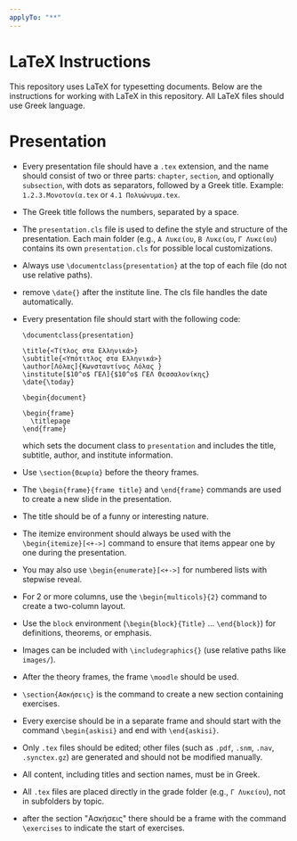 ```yaml
---
applyTo: "**"
---
```


# LaTeX Instructions

This repository uses LaTeX for typesetting documents. Below are the instructions for working with LaTeX in this repository.
All LaTeX files should use Greek language.

# Presentation

- Every presentation file should have a `.tex` extension, and the name should consist of two or three parts: `chapter`, `section`, and optionally `subsection`, with dots as separators, followed by a Greek title. Example: `1.2.3.Μονοτονία.tex` or `4.1 Πολυώνυμα.tex`.
- The Greek title follows the numbers, separated by a space.
- The `presentation.cls` file is used to define the style and structure of the presentation. Each main folder (e.g., `Α Λυκείου`, `Β Λυκείου`, `Γ Λυκείου`) contains its own `presentation.cls` for possible local customizations.
- Always use `\documentclass{presentation}` at the top of each file (do not use relative paths).
- remove `\date{}` after the institute line. The cls file handles the date automatically.
- Every presentation file should start with the following code:

  ```
  \documentclass{presentation}

  \title{<Τίτλος στα Ελληνικά>}
  \subtitle{<Υπότιτλος στα Ελληνικά>}
  \author[Λόλας]{Κωνσταντίνος Λόλας }
  \institute[$10^ο$ ΓΕΛ]{$10^ο$ ΓΕΛ Θεσσαλονίκης}
  \date{\today}

  \begin{document}

  \begin{frame}
    \titlepage
  \end{frame}
  ```

  which sets the document class to `presentation` and includes the title, subtitle, author, and institute information.

- Use `\section{Θεωρία}` before the theory frames.
- The `\begin{frame}{frame title}` and `\end{frame}` commands are used to create a new slide in the presentation.
- The title should be of a funny or interesting nature.
- The itemize environment should always be used with the `\begin{itemize}[<+->]` command to ensure that items appear one by one during the presentation.
- You may also use `\begin{enumerate}[<+->]` for numbered lists with stepwise reveal.
- For 2 or more columns, use the `\begin{multicols}{2}` command to create a two-column layout.
- Use the `block` environment (`\begin{block}{Title}` ... `\end{block}`) for definitions, theorems, or emphasis.
- Images can be included with `\includegraphics{}` (use relative paths like `images/`).
- After the theory frames, the frame `\moodle` should be used.
- `\section{Ασκήσεις}` is the command to create a new section containing exercises.
- Every exercise should be in a separate frame and should start with the command `\begin{askisi}` and end with `\end{askisi}`.
- Only `.tex` files should be edited; other files (such as `.pdf`, `.snm`, `.nav`, `.synctex.gz`) are generated and should not be modified manually.
- All content, including titles and section names, must be in Greek.
- All `.tex` files are placed directly in the grade folder (e.g., `Γ Λυκείου`), not in subfolders by topic.
- after the section "Ασκήσεις" there should be a frame with the command `\exercises` to indicate the start of exercises.
